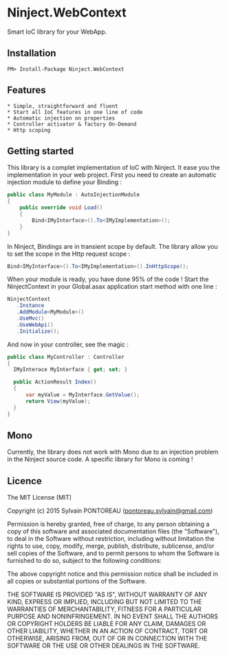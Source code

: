 Ninject.WebContext
=======

Smart IoC library for your WebApp.


## Installation

```
PM> Install-Package Ninject.WebContext
```


## Features

	* Simple, straightforward and fluent
	* Start all IoC features in one line of code
	* Automatic injection on properties
	* Controller activator & factory On-Demand
	* Http scoping


## Getting started

This library is a complet implementation of IoC with Ninject. It ease you the implementation in your web project.
First you need to create an automatic injection module to define your Binding :

```csharp
public class MyModule : AutoInjectionModule
{
	public override void Load()
	{
		Bind<IMyInterface>().To<IMyImplementation>();
	}
}
```

 In Ninject, Bindings are in transient scope by default. The library allow you to set the scope in the Http request scope :

 ```csharp
 Bind<IMyInterface>().To<IMyImplementation>().InHttpScope();
 ```

 When your module is ready, you have done 95% of the code ! Start the NinjectContext in your Global.asax application start method with one line :

 ```csharp
NinjectContext
	.Instance
	.AddModule<MyModule>()
	.UseMvc()
	.UseWebApi()
	.Initialize();
 ```

 And now in your controller, see the magic :

  ```csharp
public class MyController : Controller
{
	IMyInterace MyInterface { get; set; }

	public ActionResult Index()
	{
		var myValue = MyInterface.GetValue();
		return View(myValue);
	}
}
```


## Mono

Currently, the library does not work with Mono due to an injection problem in the Ninject source code. A specific library for Mono is coming !


## Licence

The MIT License (MIT)

Copyright (c) 2015 Sylvain PONTOREAU (pontoreau.sylvain@gmail.com)

Permission is hereby granted, free of charge, to any person obtaining a copy of
this software and associated documentation files (the "Software"), to deal in
the Software without restriction, including without limitation the rights to
use, copy, modify, merge, publish, distribute, sublicense, and/or sell copies of
the Software, and to permit persons to whom the Software is furnished to do so,
subject to the following conditions:

The above copyright notice and this permission notice shall be included in all
copies or substantial portions of the Software.

THE SOFTWARE IS PROVIDED "AS IS", WITHOUT WARRANTY OF ANY KIND, EXPRESS OR
IMPLIED, INCLUDING BUT NOT LIMITED TO THE WARRANTIES OF MERCHANTABILITY, FITNESS
FOR A PARTICULAR PURPOSE AND NONINFRINGEMENT. IN NO EVENT SHALL THE AUTHORS OR
COPYRIGHT HOLDERS BE LIABLE FOR ANY CLAIM, DAMAGES OR OTHER LIABILITY, WHETHER
IN AN ACTION OF CONTRACT, TORT OR OTHERWISE, ARISING FROM, OUT OF OR IN
CONNECTION WITH THE SOFTWARE OR THE USE OR OTHER DEALINGS IN THE SOFTWARE.